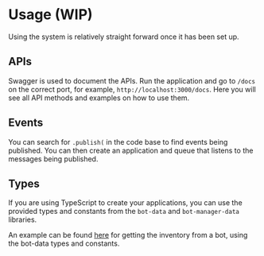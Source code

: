 # Usage (WIP)

Using the system is relatively straight forward once it has been set up.

## APIs

Swagger is used to document the APIs. Run the application and go to `/docs` on the correct port, for example, `http://localhost:3000/docs`. Here you will see all API methods and examples on how to use them.

## Events

You can search for `.publish(` in the code base to find events being published. You can then create an application and queue that listens to the messages being published.

## Types

If you are using TypeScript to create your applications, you can use the provided types and constants from the `bot-data` and `bot-manager-data` libraries.

An example can be found [here](../examples/bot-data-usage) for getting the inventory from a bot, using the bot-data types and constants.
